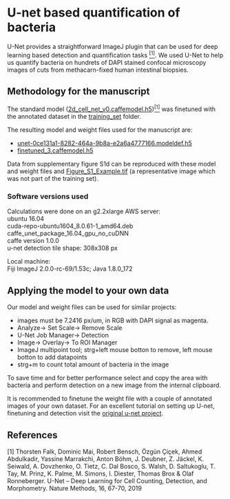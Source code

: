 # U-net based quantification of bacteria

U-Net provides a straightforward ImageJ plugin that can be used for deep learning based detection and quantification tasks [<sup>[1]<sup>](#1).
We used U-Net to help us quantify bacteria on hundrets of DAPI stained confocal microscopy images of cuts from methacarn-fixed human intestinal biopsies.

## Methodology for the manuscript

The standard model ([2d_cell_net_v0.caffemodel.h5](https://lmb.informatik.uni-freiburg.de/resources/opensource/unet/2d_cell_net_v0_model.zip))[<sup>[1]<sup>](#1) was finetuned with the annotated dataset in the [training_set](training_set/) folder.

The resulting model and weight files used for the manuscript are:
-  [unet-0ce131a1-8282-464a-9b8a-e2a6a4777166.modeldef.h5](unet-0ce131a1-8282-464a-9b8a-e2a6a4777166.modeldef.h5)
-  [finetuned_3.caffemodel.h5](finetuned_3.caffemodel.h5)

Data from supplementary figure S1d can be reproduced with these model and weight files and [Figure_S1_Example.tif](figure_S1/Fig_S1_Example.tif) (a representative image which was not part of the training set).

### Software versions used

Calculations were done on an g2.2xlarge AWS server:\
ubuntu 16.04\
cuda-repo-ubuntu1604_8.0.61-1_amd64.deb\
caffe_unet_package_16.04_gpu_no_cuDNN\
caffe version 1.0.0\
u-net detection tile shape: 308x308 px

Local machine:\
Fiji ImageJ 2.0.0-rc-69/1.53c; Java 1.8.0_172

## Applying the model to your own data

Our model and weight files can be used for similar projects:

- images must be 7.2416 px/um, in RGB with DAPI signal as magenta.
- Analyze-> Set Scale-> Remove Scale
- U-Net Job Manager-> Detection
- Image-> Overlay-> To ROI Manager
- ImageJ multipoint tool; strg+left mouse botton to remove, left mouse botton to add datapoints
- strg+m to count total amount of bacteria in the image

To save time and for better performance select and copy the area with bacteria and perform detection on a new image from the internal clipboard.

It is recommended to finetune the weight file with a couple of annotated images of your own dataset.
For an excellent tutorial on setting up U-net, finetuning and detection visit the [original u-net project](https://lmb.informatik.uni-freiburg.de/resources/opensource/unet/#detection).

## References
<a id="1">[1]</a>
Thorsten Falk, Dominic Mai, Robert Bensch, Özgün Çiçek, Ahmed Abdulkadir, Yassine Marrakchi, Anton Böhm, J. Deubner, Z. Jäckel, K. Seiwald, A. Dovzhenko, O. Tietz, C. Dal Bosco, S. Walsh, D. Saltukoglu, T. Tay, M. Prinz, K. Palme, M. Simons, I. Diester, Thomas Brox & Olaf Ronneberger. U-Net – Deep Learning for Cell Counting, Detection, and Morphometry. Nature Methods, 16, 67-70, 2019

